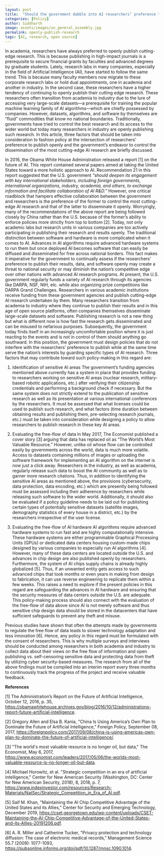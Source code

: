 ```yaml
---
layout: post
title:  "Should the government dabble into AI researchers’ preference to publish openly?"
categories: [Policy]
author: Siddharth
image: assets/images/un_general_assembly.jpg
permalink: openly-publish-research
tags: [AI, research, open source]
---
```

In academia, researchers have always preferred to openly publish cutting-edge research. This is because publishing in high-impact journals is a prerequisite to secure financial grants by faculties and advanced degrees by graduate students. Lately, research labs in many companies, especially in the field of Artificial Intelligence (AI), have started to follow the same trend. This is because many faculty members now migrate to these corporate research labs or hold dual appointments, one in academia and another in industry. In the second case, these researchers have a higher tendency of continuing to openly publish their cutting edge research. These researchers often transition from academia to industry due to the lure of accessing very large-scale datasets—a prerequisite for training the popular machine learning family of AI algorithms—which are chiefly possessed by companies. However, datasets, algorithms, and software by themselves are “fluid” commodities that know no national boundaries. Traditionally, governments have tried to control the best research and its access to the wider world but today many researchers in industry are openly publishing such research. In this article, three factors that should be taken into consideration to fashion policy at the intersection of researchers’ preference to publish openly and the government’s endeavor to control the dissemination of the most cutting-edge AI research are briefly discussed.

In 2016, the Obama White House Administration released a report [1] on the future of AI. This report contained several papers aimed at taking the United States toward a more holistic approach to AI. Recommendation 21 in this report suggested that the U.S. government <i>“should deepen its engagement with key international stakeholders, including foreign governments, international organizations, industry, academia, and others, to exchange information and facilitate collaboration of AI R&D.”</i> However, one critical roadblock that hampers effective collaboration between the government and researchers is the preference of the former to control the most cutting-edge AI research and that of the latter to disseminate it openly. Worryingly, many of the recommendations of the above report are being followed closely by China rather than the U.S. because of the former’s ability to enforce policies more strictly from top to bottom [2]. Today, not only academic labs but research units in various companies are too actively participating in publishing their research and results openly. The traditional distinction between software and hardware is more complicated when it comes to AI. Advances in AI algorithms require advanced hardware systems to run them but once deployed AI becomes software that can easily be diffused and disseminated for free across national borders. This fact makes it imperative for the government to continually assess if the researchers’ preference to publish their results, data, and software openly may create a threat to national security or may diminish the nation’s competitive edge over other nations with advanced AI research programs.
At present, the U.S. government regularly funds a variety of AI research through its agencies like DARPA, NSF, NIH, etc. while also organizing prize competitions like DARPA Grand Challenges. Researchers in various academic institutions receive funding from these government agencies and publish cutting-edge AI research undertaken by them. Many researchers transition from academia to industry where they continue to publish their results and in this age of open source platforms, often companies themselves disseminate large-scale datasets and software. Publishing research is not a new thing but what is different now is how fast the research gets disseminated and can be misused to nefarious purposes. Subsequently, the government today finds itself in an increasingly uncomfortable position where it is just reacting to the events and is not in control of them should anything go southward. In this position, the government must design policies that do not interfere with the researchers’ preference to publish while at the same time serve the nation’s interests by guarding specific types of AI research. Three factors that may contribute toward such policy-making in this regard are:

1. Identification of sensitive AI areas
The government’s funding agencies mentioned above currently has a system in place that provides funding to researchers working on sensitive AI areas (nuclear research, military-based robotic applications, etc.) after verifying their citizenship credentials and performing a background check if necessary. But the same system does not strictly extend to the publication of sensitive research as well as its presentation at various international conferences by the researchers. It must be assessed that what licenses could be used to publish such research, and what factors (time duration between obtaining results and publishing them, pre-selecting research journals, etc.) must be taken into consideration while designing a policy to allow researchers to publish research in these key AI areas.

2. Evaluating the free-flow of data
In May 2017, The Economist published a cover story [3] arguing that data has replaced oil as “The World’s Most Valuable Resource.” However, unlike oil whose flow can be controlled easily by governments across the world, data is much more volatile. Access to datasets containing millions of images or uploading the software framework for implementing an AI algorithm on the internet is now just a click away. Researchers in the industry, as well as academia, regularly release such data to boost the AI community as well as to garner more research citations. Thus, in addition to identifying the sensitive AI areas as mentioned above, the provisions (cybersecurity, data protection, data encoding, etc.) which are presently being followed must be assessed including their adherence by researchers while releasing such software to the wider world. Additionally, it should also be evaluated if a policy guideline needs to be laid out for publishing certain types of potentially sensitive datasets (satellite images, demography statistics of every house in a district, etc.) by the researchers irrespective of the user license.

3. Evaluating the free-flow of AI hardware
AI algorithms require advanced hardware systems to run fast and are highly computationally intensive. These hardware systems are either programmable Graphical Processing Units (GPUs) or dedicated data centers housing custom-made chips designed by various companies to especially run AI algorithms [4]. However, many of these data centers are located outside the U.S. and advances in chip design are also published openly by researchers. Furthermore, the system of AI chips supply chains is already highly globalized [5]. Thus, if an unwanted entity gets access to such advanced chips that took months or even years in making from design to fabrication, it can use reverse engineering to replicate them within a few weeks. This raises a need to explore if the present policies in this regard are safeguarding the advances in AI hardware and ensuring that the security measures of data centers outside the U.S. are adequate. This policy-making process should also connect with the evaluation of the free-flow of data above since AI is not merely software and thus sensitive chip design data should be stored in the datacenters that have sufficient safeguards to prevent any theft and misuse.

Previous studies have shown that often the attempts made by governments to regulate the free flow of data leads to slower technology adaptation and less innovation [6]. Hence, any policy in this regard must be formulated with the consent of researchers. This is why multiple surveys and interviews should be conducted among researchers in both academia and industry to collect data about their views on the free flow of information and open publishing vs. self-censoring sensitive data and protecting data from theft by utilizing cyber security-based measures. The research from all of the above findings must be compiled into an interim report every three months to continuously track the progress of the project and receive valuable feedback.

<b>References</b>

[1] The Administration’s Report on the Future of Artificial Intelligence, October 12, 2016, p. 35, https://obamawhitehouse.archives.gov/blog/2016/10/12/administrations-report-future-artificial-intelligence.

[2] Gregory Allen and Elsa B. Kania, "China Is Using America’s Own Plan to Dominate the Future of Artificial Intelligence," Foreign Policy, September 08, 2017, https://foreignpolicy.com/2017/09/08/china-is-using-americas-own-plan-to-dominate-the-future-of-artificial-intelligence/.

[3] "The world's most valuable resource is no longer oil, but data," The Economist, May 6, 2017, https://www.economist.com/leaders/2017/05/06/the-worlds-most-valuable-resource-is-no-longer-oil-but-data.

[4] Michael Horowitz, et al. "Strategic competition in an era of artificial intelligence," Center for New American Security (Washington, DC: Center for New American Security, 2018), 8, 2018, p. 7, https://www.indexinvestor.com/resources/Research-Materials/NatSec/Strategic_Competition_in_Era_of_AI.pdf.

[5] Saif M. Khan, "Maintaining the AI Chip Competitive Advantage of the United States and its Allies," Center for Security and Emerging Technology, December 2019, https://cset.georgetown.edu/wp-content/uploads/CSET-Maintaining-the-AI-Chip-Competitive-Advantage-of-the-United-States-and-its-Allies-20191206.pdf.

[6] A. R. Miller and Catherine Tucker, "Privacy protection and technology diffusion: The case of electronic medical records," Management Science 55.7 (2009): 1077-1093, https://pubsonline.informs.org/doi/pdf/10.1287/mnsc.1090.1014.



